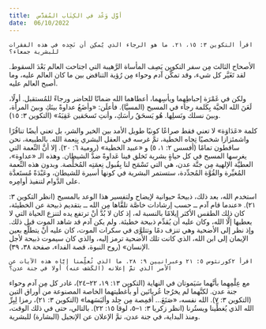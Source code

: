 ```yaml
---
title:  أوَّل وَعْد في الكِتَاب المُقدَّس
date:  06/10/2022
---
```


`اقرأ التكوين ٣: ١٥، ٢١. ما هو الرجاء الذي يُمكِن أن نَجِده في هذه الفقرات للبشرية جمعاء؟`

الأصحاح الثالث مِن سفر التكوين يَصِف المأساة الرَّهيبة التي اجتاحت العالم بَعْدَ السقوط. لقد تَغَيَّر كل شيء، وقد تمكَّن آدم وحواء مِن رُؤية التناقض بين ما كان العالم عليه، وما أصبح العالم عليه.

ولكن في غَمْرَة إحباطِهِما ويأسِهما، أعطاهما الله ضمانًا للحاضر ورجاءً للمُستقبل. أولًا، لَعَنَ الله الحيَّة بِكَلمة رجاء في المسيح (المسيَّا). فأعلَن: «وأضَعُ عداوةً بينَكِ وبينَ المرأة، وبينَ نسلك ونَسلِها. هُو يَسحَقُ رأسَكِ، وأنتِ تَسحَقين عَقِبَهُ» (التكوين ٣: ١٥).

كلمة «عَدَاوَة» لا تعني فقط صراعًا كونيًا طويل الأمد بين الخير والشر، بل تعني أيضًا تنافُرًا واشمئزازا شخصيًا تِجاه الخطية، تمَّ غرسه في العقل البشري بِنِعمة الله. بالطبيعة، نحن ساقطون تمامًا (أفسس ٢: ١، ٥) و «عبيد الخطية» (رومية ٦: ٢٠). إلا أنَّ النِّعمة التي يغرسها المسيح في كل حياةٍ بشرية تَخلق فينا عَداوةً ضدَّ الشيطان. وهذه الـ «عداوة»، العطيَّة الإلهية مِن جنَّة عدن، هي التي تَسْمَح لنا بِقُبول نِعمَتِه المُخلِّصة. وبدون هذه النِّعمة المُغيِّرة والقُوَّة المُجدِّدة، ستستمر البشرية في كونها أسيرة للشيطان، وعَبْدَةً مُستَعدَّة على الدَّوام لتنفيذ أوامِره.

استخدم الله، بعد ذلك، ذبيحةً حيوانية لإيضاح ولتفسير هذا الوعد بالمسيح (انظر التكوين ٣: ٢١). «عندما قام آدم ــ حسب إرشادات خاصَّة تلقَّاها مِن الله ــ بتقديم ذبيحة عن الخطيئة، كان ذلك الطقس الأكثر إيلامًا بالنسبة له، إذ كان لا بُدَّ أنْ ترتفع يده لتنزع الحياة التي لا يعطيها إلَّا الله، وكان عليه أن يُقدِّم ذبيحة خطيئة. ولم يكن آدم قد شاهد الموت قبل ذلك. وإذ نظر إلى الأضحية وهي تنزف دمًا وتتلوَّى في سكرات الموت، كان عليه أنْ يتطلَّع بعين الإيمان إلى ابن الله، الذي كانت تلك الأضحية ترمز إليه، والذي كان سيموت ذبيحة لأجل الإنسان» (روح النبوة، قصة الفداء، صفحة ٣٨، ٣٩).

`اقرأ ٢كورنثوس ٥: ٢١ وعبرانيين ٩: ٢٨. ما الذي تُعلِّمنا إيَّاه هذه الآيات عن الأمر الذي تمَّ إعلانه (الكَشف عنه) أولا في جنة عدن؟`

مع عِلْمِهِما بأنَّهما سَيَموتان في النهاية (التكوين ١٣: ١٩، ٢٢–٢٤)، غادر كل مِن آدم وحواء جنة عدن. لكنَّهما لم يخرُجا عُريانَين أو بأغطيتهما الخاصة المصنوعة من أوراق التين (التكوين ٣: ٧). الله نفسه، «صَنَعَ… أقمِصة مِن جِلد وألبَسَهما» (التكوين ٣: ٢١)، رمزا لِبِرِّ الله الذي يُغطِّينا ويستُرنا (انظر زكريا ٣: ١–٥، لوقا ١٥: ٢٢). بالتالي، حتى في ذلك الوقت، ومنذ البداية، في جنة عدن، تمَّ الإعلان عن الإنجيل (البشارة) للبشرية.